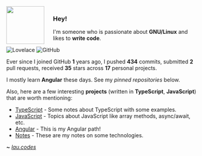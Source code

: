 <img align="left" width="100px" style="padding-right: 20px"  src="https://angular.io/assets/images/logos/angularjs/AngularJS-Shield.svg">

### Hey!

I'm someone who is passionate about **GNU/Linux** and likes to **write code**.

![Lovelace](https://img.shields.io/badge/M8--Lovelace-%C2%A1Howdy!-lightgrey)
![GitHub](https://shields.io/github/followers/M8-Lovelace?label=Follow)


Ever since I joined GitHub **1** years ago, I pushed **434** commits, submitted **2** pull requests, received **35** stars across **17** personal projects.

I mostly learn **Angular** these days. See my _pinned repositories_ below.

Also, here are a few interesting **projects** (written in **TypeScript**, **JavaScript**) that are worth mentioning:

- [TypeScript](https://github.com/M8-Lovelace/Notes/tree/main/TypeScript) - Some notes about TypeScript with some examples.
- [JavaScript](https://github.com/M8-Lovelace/Notes/tree/main/JavaScript) - Topics about JavaScript like array methods, async/await, etc.
- [Angular](https://github.com/M8-Lovelace/Angular) - This is my Angular path!
- [Notes](https://github.com/M8-Lovelace/Notes) - These are my notes on some technologies.

**~** [_lau.codes_](https://lau.codes/)

